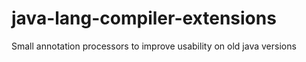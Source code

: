 # java-lang-compiler-extensions
Small annotation processors to improve usability on old java versions
